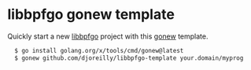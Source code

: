 # libbpfgo gonew template

Quickly start a new [libbpfgo](https://github.com/aquasecurity/libbpfgo) project with this [gonew](https://pkg.go.dev/golang.org/x/tools/cmd/gonew) template.

```bash
  $ go install golang.org/x/tools/cmd/gonew@latest
  $ gonew github.com/djoreilly/libbpfgo-template your.domain/myprog
```

